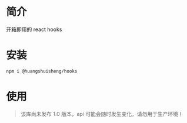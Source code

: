 # 简介

开箱即用的 react hooks

# 安装

```sh
npm i @huangshuisheng/hooks
```

# 使用

> 该库尚未发布 1.0 版本，api 可能会随时发生变化，请勿用于生产环境！

```ts

```
